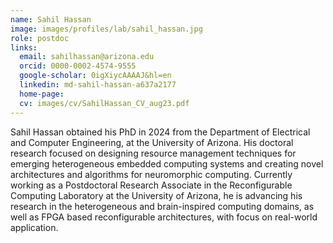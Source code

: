 ```yaml
---
name: Sahil Hassan
image: images/profiles/lab/sahil_hassan.jpg
role: postdoc
links:
  email: sahilhassan@arizona.edu
  orcid: 0000-0002-4574-9555 
  google-scholar: 0igXiycAAAAJ&hl=en 
  linkedin: md-sahil-hassan-a637a2177
  home-page: 
  cv: images/cv/SahilHassan_CV_aug23.pdf 
---
```


Sahil Hassan obtained his PhD in 2024 from the Department of Electrical and Computer Engineering, at the University of Arizona. His doctoral research focused on designing resource management techniques for emerging heterogeneous embedded computing systems and creating novel architectures and algorithms for neuromorphic computing. Currently working as a Postdoctoral Research Associate in the Reconfigurable Computing Laboratory at the University of Arizona, he is advancing his research in the heterogeneous and brain-inspired computing domains, as well as FPGA based reconfigurable architectures, with focus on real-world application.  

